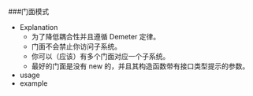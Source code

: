 ###门面模式
+ Explanation 
   + 为了降低耦合性并且遵循 Demeter 定律。
   + 门面不会禁止你访问子系统。
   + 你可以（应该）有多个门面对应一个子系统。
   + 最好的门面是没有 new 的，并且其构造函数带有接口类型提示的参数。
+ usage   
+ example